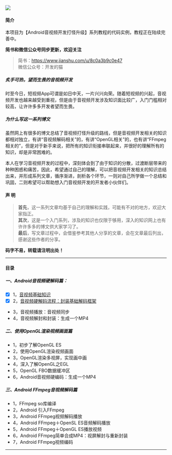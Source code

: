
![](https://github.com/ChenLittlePing/LearningVideo/blob/master/cover.jpg)

#### 简介

本项目为【Android音视频开发打怪升级】系列教程的代码实例，教程正在陆续完善中。

**简书和微信公众号同步更新，欢迎关注**
> 简书：https://www.jianshu.com/u/8c0a3b9c0e47  
微信公众号：开发的猫

##### 炙手可热，望而生畏的音视频开发

时至今日，短视频App可谓是如日中天，一片兴兴向荣。随着短视频的兴起，音视频开发也越来越受到重视，但是由于音视频开发涉及知识面比较广，入门门槛相对较高，让许许多多开发者望而生畏。

##### 为什么写这一系列博文

虽然网上有很多的博文总结了音视频打怪升级的路线，但是音视频开发相关的知识都相对独立，有讲“音视频解码相关”的，有讲“OpenGL相关”的，也有讲“FFmpeg相关的”，但是对于新手来说，把所有的知识衔接串联起来，并很好的理解所有的知识，却是非常困难的。

本人在学习音视频开发的过程中，深刻体会到了由于知识的分散，过渡断层带来的种种困惑和痛苦，因此，希望通过自己的理解，可以把音视频开发相关的知识总结出来，并形成系列文章，循序渐进，剖析各个环节，一则对自己所学做一个总结和巩固，二则希望可以帮助想入门音视频开发的开发者小伙伴们。

#### 声 明

> **首先**，这一系列文章均基于自己的理解和实践，可能有不对的地方，欢迎大家指正。  
**其次**，这是一个入门系列，涉及的知识也仅限于够用，深入的知识网上也有许许多多的博文供大家学习了。  
**最后**，写文章过程中，会借鉴参考其他人分享的文章，会在文章最后列出，感谢这些作者的分享。

**码字不易，转载请注明出处！**

---

#### 目录
##### 一、Android音视频硬解码篇：
  - [x] 1，[音视频基础知识](https://www.jianshu.com/p/1749d2d43ecb)
  - [x] 2，[音视频硬解码流程：封装基础解码框架](https://www.jianshu.com/p/ff65ef5207ce)
  - 3，音视频播放：音视频同步
  - 4，音视频解封和封装：生成一个MP4
  
##### 二、使用OpenGL渲染视频画面篇
  - 1，初步了解OpenGL ES
  - 2，使用OpenGL渲染视频画面
  - 3，OpenGL渲染多视屏，实现画中画
  - 4，深入了解OpenGL之EGL
  - 5，OpenGL FBO数据缓冲区
  - 6，Android音视频硬编码：生成一个MP4

##### 三、Android FFmpeg音视频解码篇
  - 1，FFmpeg so库编译
  - 2，Android 引入FFmpeg
  - 3，Android FFmpeg视频解码播放
  - 4，Android FFmpeg＋OpenSL ES音频解码播放
  - 5，Android FFmpeg＋OpenGL ES播放视频
  - 6，Android FFmpeg简单合成MP4：视屏解封与重新封装
  - 7，Android FFmpeg视频编码
---
